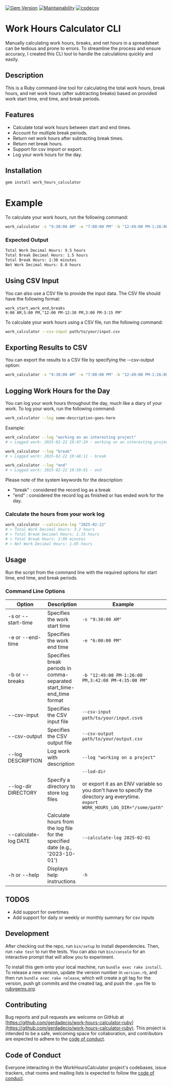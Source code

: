 [![Gem Version](https://badge.fury.io/rb/work_hours_calculator.svg?icon=si%3Arubygems)](https://badge.fury.io/rb/work_hours_calculator) [![Maintainability](https://api.codeclimate.com/v1/badges/f8dae8435980691b04fb/maintainability)](https://codeclimate.com/github/gerdadecio/work-hours-calculator-ruby/maintainability) [![codecov](https://codecov.io/gh/gerdadecio/work-hours-calculator-ruby/graph/badge.svg?token=N87XQ9ELXC)](https://codecov.io/gh/gerdadecio/work-hours-calculator-ruby)
# Work Hours Calculator CLI

Manually calculating work hours, breaks, and net hours in a spreadsheet can be tedious and prone to errors. To streamline the process and ensure accuracy, I created this CLI tool to handle the calculations quickly and easily.

## Description
This is a Ruby command-line tool for calculating the total work hours, break hours, and net work hours (after subtracting breaks) based on provided work start time, end time, and break periods.

## Features
- Calculate total work hours between start and end times.
- Account for multiple break periods.
- Return net work hours after subtracting break times.
- Return net break hours.
- Support for csv import or export.
- Log your work hours for the day.

## Installation

```bash
gem install work_hours_calculator
```

# Example
To calculate your work hours, run the following command:
```bash
work_calculator -s "9:30:00 AM" -e "7:00:00 PM" -b "12:49:00 PM-1:26:00 PM,3:42:00 PM-4:35:00 PM"
```

### Expected Output
```bash
Total Work Decimal Hours: 9.5 hours
Total Break Decimal Hours: 1.5 hours
Total Break Hours: 1:30 minutes
Net Work Decimal Hours: 8.0 hours
```

## Using CSV Input
You can also use a CSV file to provide the input data. The CSV file should have the following format:
```text
work_start,work_end,breaks
9:00 AM,5:00 PM,"12:00 PM-12:30 PM,3:00 PM-3:15 PM"
```
To calculate your work hours using a CSV file, run the following command:
```bash
work_calculator --csv-input path/to/your/input.csv
```
## Exporting Results to CSV
You can export the results to a CSV file by specifying the --csv-output option:
```bash
work_calculator -s "9:30:00 AM" -e "7:00:00 PM" -b "12:49:00 PM-1:26:00 PM,3:42:00 PM-4:35:00 PM" --csv-output path/to/your/output.csv
```
## Logging Work Hours for the Day
You can log your work hours throughout the day, much like a diary of your work. To log your work, run the following command:
```bash
work_calculator --log some-description-goes-here
```
Example:
```bash
work_calculator --log "working on an interesting project"
# > Logged work: 2025-02-22 19:47:24 - working on an interesting project

work_calculator --log "break"
# > Logged work: 2025-02-22 19:48:11 - break

work_calculator --log "end"
# > Logged work: 2025-02-22 19:50:01 - end
```
Please note of the system keywords for the description: 
- "break" : considered the record log as a break
- "end" : considered the record log as finished or has ended work for the day.

### Calculate the hours from your work log
```bash
work_calculator --calculate-log "2025-02-22"
# > Total Work Decimal Hours: 3.2 hours
# > Total Break Decimal Hours: 2.15 hours
# > Total Break Hours: 2:09 minutes
# > Net Work Decimal Hours: 1.05 hours
```

## Usage
Run the script from the command line with the required options for start time, end time, and break periods.

### Command Line Options
| Option | Description | Example |
| -------- | ------- | ------- |
| -s or --start-time | Specifies the work start time | `-s "9:30:00 AM"` |
| -e or --end-time | Specifies the work end time | `-e "6:00:00 PM"` |
| -b or --breaks | Specifies break periods in comma-separated start_time-end_time format | `-b "12:49:00 PM-1:26:00 PM,3:42:00 PM-4:35:00 PM"` |
| --csv-input | Specifies the CSV input file | `--csv-input path/to/your/input.csv`s |
| --csv-output | Specifies the CSV output file | `--csv-output path/to/your/output.csv` |
| --log DESCRIPTION | Log work with description | `--log "working on a project"` |
| --log-dir DIRECTORY | Specify a directory to store log files | `--lod-dir` <br><br>or export it as an ENV variable so you don't have to specify the directory arg everytime. <br> `export WORK_HOURS_LOG_DIR="/some/path"`|
| --calculate-log DATE | Calculate hours from the log file for the specified date (e.g., '2023-10-01') | `--calculate-log 2025-02-01` |
| -h or --help | Displays help instructions | `-h` |



## TODOS
- Add support for overtimes
- Add support for daily or weekly or monthly summary for csv inputs

## Development

After checking out the repo, run `bin/setup` to install dependencies. Then, run `rake test` to run the tests. You can also run `bin/console` for an interactive prompt that will allow you to experiment.

To install this gem onto your local machine, run `bundle exec rake install`. To release a new version, update the version number in `version.rb`, and then run `bundle exec rake release`, which will create a git tag for the version, push git commits and the created tag, and push the `.gem` file to [rubygems.org](https://rubygems.org).

## Contributing

Bug reports and pull requests are welcome on GitHub at [https://github.com/gerdadecio/work-hours-calculator-ruby](https://github.com/gerdadecio/work-hours-calculator-ruby). This project is intended to be a safe, welcoming space for collaboration, and contributors are expected to adhere to the [code of conduct](https://github.com/gerdadecio/work-hours-calculator-ruby/blob/main/CODE_OF_CONDUCT.md).

## Code of Conduct

Everyone interacting in the WorkHoursCalculator project's codebases, issue trackers, chat rooms and mailing lists is expected to follow the [code of conduct](https://github.com/[USERNAME]/work_hours_calculator/blob/main/CODE_OF_CONDUCT.md).
